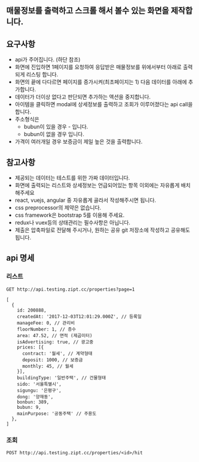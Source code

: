 ## 매물정보를 출력하고 스크롤 해서 볼수 있는 화면을 제작합니다.

## 요구사항

- api가 주어집니다. (하단 참조)
- 화면에 진입하면 1페이지를 요청하여 응답받은 매물정보를 위에서부터 아래로 출력되게 리스팅 합니다.
- 화면의 끝에 다다르면 페이지를 증가시켜(최초페이지는 1) 다음 데이터를 아래에 추가합니다.
- 데이터가 더이상 없다고 판단되면 추가하는 액션을 중지합니다.
- 아이템을 클릭하면 modal에 상세정보를 출력하고 조회가 이루어졌다는 api call을 합니다.
- 주소형식은 
  - bubun이 있을 경우 <sido> <sigungu> <dong> <bonbun>-<bubun> 입니다.
  - bubun이 없을 경우 <sido> <sigungu> <dong> <bonbun> 입니다.
- 가격이 여러개일 경우 보증금이 제일 높은 것을 출력합니다.

## 참고사항
- 제공되는 데이터는 테스트를 위한 가짜 데이터입니다.
- 화면에 출력되는 리스트와 상세정보는 언급되어있는 항목 이외에는 자유롭게 배치해주세요
- react, vuejs, angular 중 자유롭게 골라서 작성해주시면 됩니다.
- css preprocessor의 제약은 없습니다.
- css framework은 bootstrap 5를 이용해 주세요.
- redux나 vuex등의 상태관리는 필수사항은 아닙니다.
- 제출은 압축파일로 전달해 주시거나, 원하는 공유 git 저장소에 작성하고 공유해도 됩니다.

## api 명세
### 리스트
`GET http://api.testing.zipt.cc/properties?page=1`
```
[
  {
    id: 200888,
    createdAt: '2017-12-03T12:01:29.000Z', // 등록일
    manageFee: 0, // 관리비
    floorNumber: 1, // 층수
    area: 47.52, // 면적 (제곱미터)
    isAdvertising: true, // 광고중
    prices: [{
      contract: '월세', // 계약형태
      deposit: 1000, // 보증금
      monthly: 45, // 월세
    }],
    buildingType: '일반주택', // 건물형태
    sido: '서울특별시',
    sigungu: '은평구',
    dong: '양재동',
    bonbun: 389,
    bubun: 9,
    mainPurpose: '공동주택' // 주용도
  },
]
```
  
### 조회
`POST http://api.testing.zipt.cc/properties/<id>/hit`
